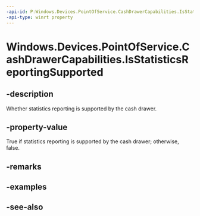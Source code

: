 ----api-id: P:Windows.Devices.PointOfService.CashDrawerCapabilities.IsStatisticsReportingSupported
-api-type: winrt property
---<!-- Property syntaxpublic bool IsStatisticsReportingSupported { get; }--># Windows.Devices.PointOfService.CashDrawerCapabilities.IsStatisticsReportingSupported## -descriptionWhether statistics reporting is supported by the cash drawer.## -property-valueTrue if statistics reporting is supported by the cash drawer; otherwise, false.## -remarks## -examples## -see-also